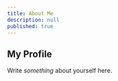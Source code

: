 ```yaml
---
title: About Me
description: null
published: true
---
```


## My Profile

Write _something_ about yourself here.



